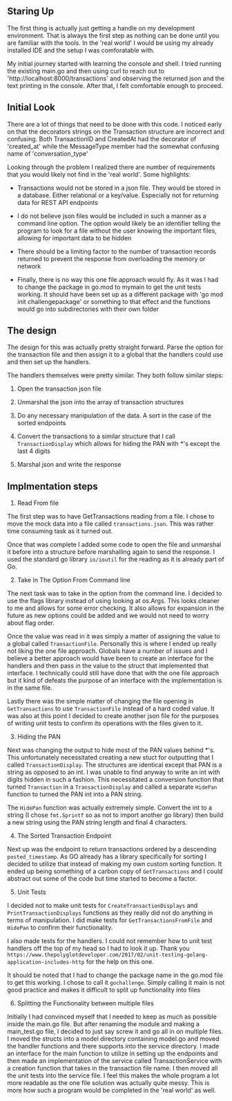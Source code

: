## Staring Up

The first thing is actually just getting a handle on my development environment. That is always the first step as nothing can be done until you are familiar with the tools. In the 'real world' I would be using my already installed IDE and the setup I was comforatable with.

My initial journey started with learning the console and shell. I tried running the existing main.go and then using curl to reach out to 'http://localhost:8000/transactions' and observing the returned json and the text printing in the console. After that, I felt comfortable enough to proceed.


## Initial Look
There are a lot of things that need to be done with this code. I noticed early on that the decorators strings on the Transaction structure are incorrect and confusing. Both TransactionID and CreatedAt had the decorator of 'created_at' while the MessageType member had the somewhat confusing name of 'conversation_type'

Looking through the problem I realized there are number of requirements that you would likely not find in the 'real world'. Some highlights:

- Transactions would not be stored in a json file. They would be stored in a database. Either relational or a key/value. Especially not for returning data for REST API endpoints

- I do not believe json files would be included in such a manner as a command line option. The option would likely be an identifier telling the program to look for a file without the user knowing the important files, allowing for important data to be hidden

- There should be a limiting factor to the number of transaction records returned to prevent the response from overloading the memory or network

- Finally, there is no way this one file approach would fly. As it was I had to change the package in go.mod to mymain to get the unit tests working. It should have been set up as a different package with 'go mod init challengepackage' or something to that effect and the functions would go into subdirectories with their own folder

## The design

The design for this was actually pretty straight forward. Parse the option for the transaction file and then assign it to a global that the handlers could use and then set up the handlers.

The handlers themselves were pretty similar. They both follow similar steps:

1) Open the transaction json file

2) Unmarshal the json into the array of transaction structures

3) Do any necessary manipulation of the data. A sort in the case of the sorted endpoints

4) Convert the transactions to a similar structure that I call `TransactionDisplay` which allows for hiding the PAN with *'s except the last 4 digits

5) Marshal json and write the response

## Implmentation steps

1) Read From file

The first step was to have GetTransactions reading from a file. I chose to move the mock data into a file called `transactions.json`. This was rather time consuming task as it turned out.

Once that was complete I added some code to open the file and unmarshal it before into a structure before marshalling again to send the response. I used the standard go library `io/ioutil` for the reading as it is already part of Go.

2) Take In The Option From Command line

The next task was to take in the option from the command line. I decided to use the flags library instead of using looking at os.Args. This looks cleaner to me and allows for some error checking. It also allows for expansion in the future as new options could be added and we would not need to worry about flag order.

Once the value was read in it was simply a matter of assigning the value to a global called `TransactionFile`. Personally this is where I ended up really not liking the one file approach. Globals have a number of issues and I believe a better approach would have been to create an interface for the handlers and then pass in the value to the struct that implemented that interface. I technically could still have done that with the one file approach but it kind of defeats the purpose of an interface with the implementation is in the same file.

Lastly there was the simple matter of changing the file opening in `GetTransactions` to use `TransactionFile` instead of a hard coded value. It was also at this point I decided to create another json file for the purposes of writing unit tests to confirm its operations with the files given to it.

3) Hiding the PAN

Next was changing the output to hide most of the PAN values behind *'s. This unfortunately necessitated creating a new stuct for outputting that I called `TransactionDisplay`. The structures are identical except that PAN is a string as opposed to an int. I was unable to find anyway to write an int with digits hidden in such a fashion. This necessitated a conversion function that turned `Transaction` in a `TransactionDisplay` and called a separate `HidePan` function to turned the PAN int into a PAN string.

The `HidePan` function was actually extremely simple. Convert the int to a string (I chose `fmt.Sprintf` so as not to import another go library) then build a new string using the PAN string length and final 4 characters.

4) The Sorted Transaction Endpoint

Next up was the endpoint to return transactions ordered by a descending `posted_timestamp`. As GO already has a library specifically for sorting I decided to utilize that instead of making my own custom sorting function. It ended up being something of a carbon copy of `GetTransactions` and I could abstract out some of the code but time started to become a factor.

5) Unit Tests

I decided not to make unit tests for `CreateTransactionDisplays` and `PrintTransactionDisplays` functions as they really did not do anything in terms of manipulation. I did make tests for `GetTransactionsFromFile` and `HidePan` to confirm their functionality.

I also made tests for the handlers. I could not remember how to unit test handlers off the top of my head so I had to look it up. Thank you `https://www.thepolyglotdeveloper.com/2017/02/unit-testing-golang-application-includes-http` for the help on this one.

It should be noted that I had to change the package name in the go.mod file to get this working. I chose to call it `gochallenge`. Simply calling it main is not good practice and makes it difficult to split up functionality into files

6) Splitting the Functionality between multiple files

Initially I had convinced myself that I needed to keep as much as possible inside the main.go file. But after renaming the module and making a main_test.go file, I decided to just say screw it and go all in on multiple files. I moved the structs into a model directory containing model.go and moved the handler functions and there supports into the service directory. I made an interface for the main function to utilize in setting up the endpoints and then made an implementation of the service called TransactionService with a creation function that takes in the transaction file name. I then moved all the unit tests into the service file. I feel this makes the whole program a lot more readable as the one file solution was actually quite messy. This is more how such a program would be completed in the 'real world' as well.